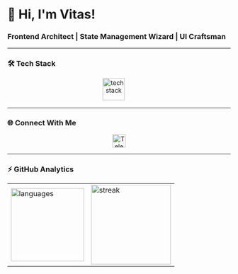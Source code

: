 # 👋 Hi, I'm Vitas!  
### **Frontend Architect | State Management Wizard | UI Craftsman**  

---

### 🛠️ **Tech Stack**  

<div align="center">
  <img src="https://skillicons.dev/icons?i=vite,react,redux,tailwind,ts" height="50" alt="tech stack" />
  <img width="20" />
</div>

---

### 🌐 **Connect With Me**  

<div align="center">
  <a href="[[t.me/vchronos](https://t.me/vchronos)]" target="_blank">
    <img src="https://img.shields.io/badge/-Telegram-0088cc?style=for-the-badge&logo=telegram" height="30" alt="Telegram"/>
  </a>
</div>

---

### ⚡ **GitHub Analytics**  

<div align="center"> <table> <tr> <td> <img src="https://github-readme-stats.vercel.app/api/top-langs/?username=Mayraiden&layout=compact&theme=dracula&hide_border=true&exclude_repo=github-readme-stats" height="165" alt="languages"/> </td> <td> <img src="https://streak-stats.demolab.com?user=Mayraiden&theme=dracula&hide_border=true&border_radius=6&mode=weekly" height="180" alt="streak"/> </td> </tr> </table> </div>
